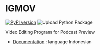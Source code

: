 # IGMOV

[![PyPI version](https://badge.fury.io/py/igmov.svg)](https://pypi.org/project/igmov/)
![Upload Python Package](https://github.com/ngupuk/igmov/workflows/Upload%20Python%20Package/badge.svg)

Video Editing Program for Podcast Preview

- [Documentation](https://github.com/ngupuk/igmov/wiki) : language Indonesian